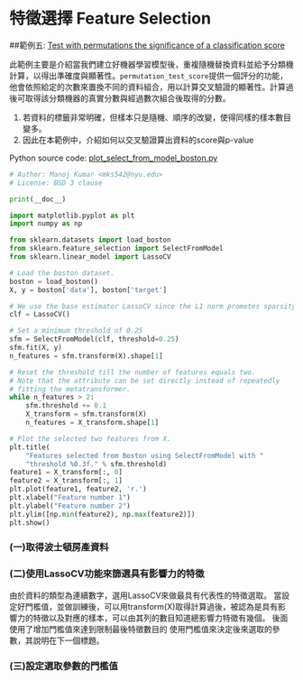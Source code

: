 # 特徵選擇 Feature Selection 
##範例五: [Test with permutations the significance of a classification score](http://scikit-learn.org/stable/auto_examples/feature_selection/plot_permutation_test_for_classification.html)


此範例主要是介紹當我們建立好機器學習模型後，重複隨機替換資料並給予分類機計算，以得出準確度與顯著性。`permutation_test_score`提供一個評分的功能，他會依照給定的次數來置換不同的資料組合，用以計算交叉驗證的顯著性。計算過後可取得該分類機器的真實分數與經過數次組合後取得的分數。


1. 若資料的標籤非常明確，但樣本只是隨機、順序的改變，使得同樣的樣本數目變多。
2. 因此在本範例中，介紹如何以交叉驗證算出資料的score與p-value



Python source code: [plot_select_from_model_boston.py](http://scikit-learn.org/stable/_downloads/plot_select_from_model_boston.py)

```Python
# Author: Manoj Kumar <mks542@nyu.edu>
# License: BSD 3 clause

print(__doc__)

import matplotlib.pyplot as plt
import numpy as np

from sklearn.datasets import load_boston
from sklearn.feature_selection import SelectFromModel
from sklearn.linear_model import LassoCV

# Load the boston dataset.
boston = load_boston()
X, y = boston['data'], boston['target']

# We use the base estimator LassoCV since the L1 norm promotes sparsity of features.
clf = LassoCV()

# Set a minimum threshold of 0.25
sfm = SelectFromModel(clf, threshold=0.25)
sfm.fit(X, y)
n_features = sfm.transform(X).shape[1]

# Reset the threshold till the number of features equals two.
# Note that the attribute can be set directly instead of repeatedly
# fitting the metatransformer.
while n_features > 2:
    sfm.threshold += 0.1
    X_transform = sfm.transform(X)
    n_features = X_transform.shape[1]

# Plot the selected two features from X.
plt.title(
    "Features selected from Boston using SelectFromModel with "
    "threshold %0.3f." % sfm.threshold)
feature1 = X_transform[:, 0]
feature2 = X_transform[:, 1] 
plt.plot(feature1, feature2, 'r.')
plt.xlabel("Feature number 1")
plt.ylabel("Feature number 2")
plt.ylim([np.min(feature2), np.max(feature2)])
plt.show()
```
### (一)取得波士頓房產資料

### (二)使用LassoCV功能來篩選具有影響力的特徵
由於資料的類型為連續數字，選用LassoCV來做最具有代表性的特徵選取。
當設定好門檻值，並做訓練後，可以用transform(X)取得計算過後，被認為是具有影響力的特徵以及對應的樣本，可以由其列的數目知道總影響力特徵有幾個。
後面使用了增加門檻值來達到限制最後特徵數目的
使用門檻值來決定後來選取的參數，其說明在下一個標題。
### (三)設定選取參數的門檻值




